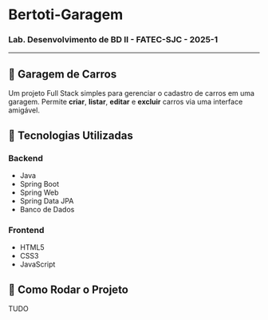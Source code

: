 # Bertoti-Garagem
### Lab. Desenvolvimento de BD II - FATEC-SJC - 2025-1

---

## 🚗 Garagem de Carros

Um projeto Full Stack simples para gerenciar o cadastro de carros em uma garagem. 
Permite **criar**, **listar**, **editar** e **excluir** carros via uma interface amigável.

## 🔧 Tecnologias Utilizadas

### Backend
- Java
- Spring Boot
- Spring Web
- Spring Data JPA
- Banco de Dados

### Frontend
- HTML5
- CSS3
- JavaScript

## 🚀 Como Rodar o Projeto

TUDO